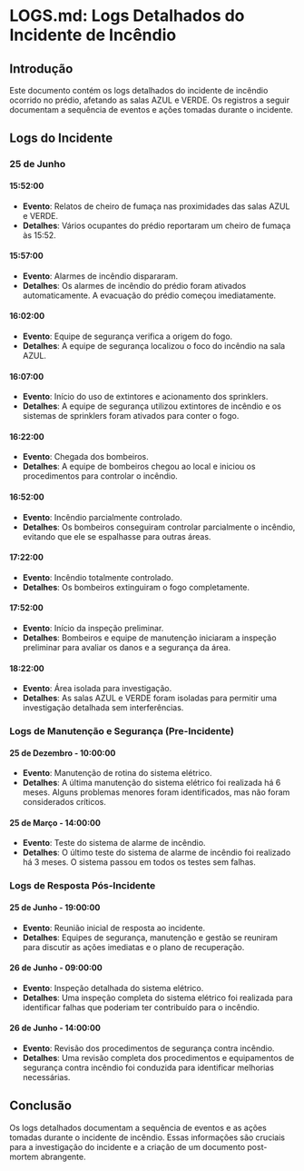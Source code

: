 # LOGS.md: Logs Detalhados do Incidente de Incêndio

## Introdução

Este documento contém os logs detalhados do incidente de incêndio ocorrido no prédio, afetando as salas AZUL e VERDE. Os registros a seguir documentam a sequência de eventos e ações tomadas durante o incidente.

## Logs do Incidente

### 25 de Junho

#### 15:52:00

- **Evento**: Relatos de cheiro de fumaça nas proximidades das salas AZUL e VERDE.
- **Detalhes**: Vários ocupantes do prédio reportaram um cheiro de fumaça às 15:52.

#### 15:57:00

- **Evento**: Alarmes de incêndio dispararam.
- **Detalhes**: Os alarmes de incêndio do prédio foram ativados automaticamente. A evacuação do prédio começou imediatamente.

#### 16:02:00

- **Evento**: Equipe de segurança verifica a origem do fogo.
- **Detalhes**: A equipe de segurança localizou o foco do incêndio na sala AZUL.

#### 16:07:00

- **Evento**: Início do uso de extintores e acionamento dos sprinklers.
- **Detalhes**: A equipe de segurança utilizou extintores de incêndio e os sistemas de sprinklers foram ativados para conter o fogo.

#### 16:22:00

- **Evento**: Chegada dos bombeiros.
- **Detalhes**: A equipe de bombeiros chegou ao local e iniciou os procedimentos para controlar o incêndio.

#### 16:52:00

- **Evento**: Incêndio parcialmente controlado.
- **Detalhes**: Os bombeiros conseguiram controlar parcialmente o incêndio, evitando que ele se espalhasse para outras áreas.

#### 17:22:00

- **Evento**: Incêndio totalmente controlado.
- **Detalhes**: Os bombeiros extinguiram o fogo completamente.

#### 17:52:00

- **Evento**: Início da inspeção preliminar.
- **Detalhes**: Bombeiros e equipe de manutenção iniciaram a inspeção preliminar para avaliar os danos e a segurança da área.

#### 18:22:00

- **Evento**: Área isolada para investigação.
- **Detalhes**: As salas AZUL e VERDE foram isoladas para permitir uma investigação detalhada sem interferências.

### Logs de Manutenção e Segurança (Pre-Incidente)

#### 25 de Dezembro - 10:00:00

- **Evento**: Manutenção de rotina do sistema elétrico.
- **Detalhes**: A última manutenção do sistema elétrico foi realizada há 6 meses. Alguns problemas menores foram identificados, mas não foram considerados críticos.

#### 25 de Março - 14:00:00

- **Evento**: Teste do sistema de alarme de incêndio.
- **Detalhes**: O último teste do sistema de alarme de incêndio foi realizado há 3 meses. O sistema passou em todos os testes sem falhas.

### Logs de Resposta Pós-Incidente

#### 25 de Junho - 19:00:00

- **Evento**: Reunião inicial de resposta ao incidente.
- **Detalhes**: Equipes de segurança, manutenção e gestão se reuniram para discutir as ações imediatas e o plano de recuperação.

#### 26 de Junho - 09:00:00

- **Evento**: Inspeção detalhada do sistema elétrico.
- **Detalhes**: Uma inspeção completa do sistema elétrico foi realizada para identificar falhas que poderiam ter contribuído para o incêndio.

#### 26 de Junho - 14:00:00

- **Evento**: Revisão dos procedimentos de segurança contra incêndio.
- **Detalhes**: Uma revisão completa dos procedimentos e equipamentos de segurança contra incêndio foi conduzida para identificar melhorias necessárias.

## Conclusão

Os logs detalhados documentam a sequência de eventos e as ações tomadas durante o incidente de incêndio. Essas informações são cruciais para a investigação do incidente e a criação de um documento post-mortem abrangente.
